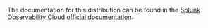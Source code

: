 The documentation for this distribution can be found in the [Splunk Observability Cloud official documentation](https://docs.splunk.com/observability/en/gdi/get-data-in/application/ruby/distro/get-started.html).
